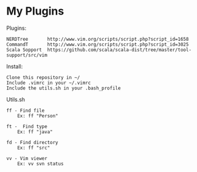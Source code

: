 My Plugins
==========

Plugins:

	NERDTree       http://www.vim.org/scripts/script.php?script_id=1658
	CommandT       http://www.vim.org/scripts/script.php?script_id=3025
	Scala Sopport  https://github.com/scala/scala-dist/tree/master/tool-support/src/vim

Install:

	Clone this repository in ~/
	Include .vimrc in your ~/.vimrc
	Include the utils.sh in your .bash_profile

Utils.sh

	ff - Find file
		Ex: ff "Person"

	ft -  Find type
		Ex: ff "java"

	fd - Find directory
		Ex: ff "src"

	vv - Vim viewer
		Ex: vv svn status

